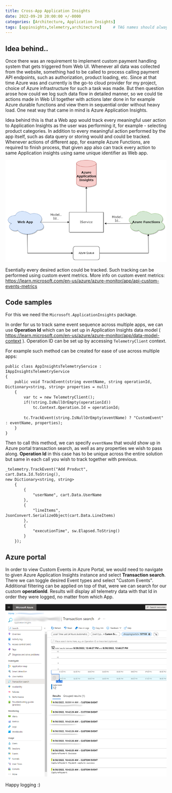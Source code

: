 ```yaml
---
title: Cross-App Application Insights
date: 2022-09-20 20:00:00 +/-0000
categories: [Architecture, Application Insights]
tags: [appinsights,telemetry,architecture]     # TAG names should always be lowercase
---
```


## Idea behind.. ##

Once there was an requirement to implement custom payment handling system that gets triggered from Web UI. Whenever all data was collected from the website, something had to be called to process calling payment API endpoints, such as authorization, product loading, etc. Since at that time Azure was and currently is the go-to cloud provider for my project, choice of Azure infrastructure for such a task was made. But then question arose how could we log such data flow in detailed manner, so we could tie actions made in Web UI together with actions later done in for example Azure durable functions and view them in sequential order without heavy load. One neat way that came in mind is Azure Application Insights.
 
Idea behind this is that a Web app would track every meaningful user action to Application Insights as the user was performing it, for example - selecting product categories. In addition to every meaningful action performed by the app itself, such as data query or storing would and could be tracked. Whenever actions of different app, for example Azure Functions, are required to finish process, that given app also can track every action to same Application insights using same unique identifier as Web app.

![Telemetry workflow](/assets/img/posts/telemetry/telemetry.png "Telemetry workflow")

 Esentially every desired action could be tracked. Such tracking can be performed using custom event metrics.
 More info on custom event metrics: <https://learn.microsoft.com/en-us/azure/azure-monitor/app/api-custom-events-metrics>

## Code samples ##

For this we need the `Microsoft.ApplicationInsights` package.
 
In order for us to track same event sequence across multiple apps, we can use **Operation Id** which can be set up in Application Insights data model ( <https://learn.microsoft.com/en-us/azure/azure-monitor/app/data-model-context> ).
Operation ID can be set up by accessing `TelemetryClient` context.
 
For example such method can be created for ease of use across multiple apps:


```
public class AppInsightsTelemetryService : IAppInsightsTelemetryService
{
    public void TrackEvent(string eventName, string operationId, Dictionary<string, string> properties = null)
    {
        var tc = new TelemetryClient();
        if(!string.IsNullOrEmpty(operationId))
            tc.Context.Operation.Id = operationId;

        tc.TrackEvent(string.IsNullOrEmpty(eventName) ? "CustomEvent" : eventName, properties);
    }
}
```

Then to call this method, we can specify `eventName` that would show up in Azure portal transaction search, as well as any properties we wish to pass along. **Operation Id** in this case has to be unique across the entire solution but same in each call you wish to track together with previous.

```
_telemetry.TrackEvent("Add Product",
cart.Data.Id.ToString(),
new Dictionary<string, string>
    {
        {
            "userName", cart.Data.UserName
        },
        {
            "lineItems", JsonConvert.SerializeObject(cart.Data.LineItems)
        },
        {
            "executionTime", sw.Elapsed.ToString()
        }
    });
```

## Azure portal ##

In order to view Custom Events in Azure Portal, we would need to navigate to given Azure Application Insights instance and select **Transaction search**. There we can toggle desired Event types and select "Custom Events". Additional filtering can be applied on top of that, were we can search for our custom **operationId**. Results will display all telemetry data with that Id in order they were logged, no matter from which App.

![Azure portal transacton search](/assets/img/posts/telemetry/telemetry-portal.PNG "Azure portal transacton search")

Happy logging :)

